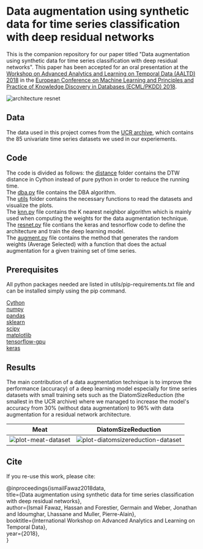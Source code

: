# Data augmentation using synthetic data for time series classification with deep residual networks
This is the companion repository for our paper titled "Data augmentation using synthetic data for time series classification with deep residual networks".
This paper has been accepted for an oral presentation at the [Workshop on Advanced Analytics and Learning on Temporal Data (AALTD) 2018](https://project.inria.fr/aaldt18/) in the [European Conference on Machine Learning and Principles and Practice of Knowledge Discovery in Databases (ECML/PKDD) 2018](http://www.ecmlpkdd2018.org/).

![architecture resnet](https://github.com/hfawaz/aaltd18/blob/master/png/resnet-archi.png)

## Data
The data used in this project comes from the [UCR archive](http://www.cs.ucr.edu/~eamonn/time_series_data/), which contains the 85 univariate time series datasets we used in our experiements. 

## Code
The code is divided as follows: the [distance](https://github.com/hfawaz/aaltd18/tree/master/distances/dtw) folder contains the DTW distance in Cython instead of pure python in order to reduce the running time.  
The [dba.py](https://github.com/hfawaz/aaltd18/blob/master/dba.py) file contains the DBA algorithm.  
The [utils](https://github.com/hfawaz/aaltd18/tree/master/utils) folder contains the necessary functions to read the datasets and visualize the plots.  
The [knn.py](https://github.com/hfawaz/aaltd18/tree/master/knn.py) file contains the K nearest neighbor algorithm which is mainly used when computing the weights for the data augmentation technique.  
The [resnet.py](https://github.com/hfawaz/aaltd18/tree/master/resnet.py) file contians the keras and tesnorflow code to define the architecture and train the deep learning model.  
The [augment.py](https://github.com/hfawaz/aaltd18/tree/master/augment.py) file contains the method that generates the random weights (Average Selected) with a function that does the actual augmentation for a given training set of time series.  

## Prerequisites
All python packages needed are listed in utils/pip-requirements.txt file and can be installed simply using the pip command. 

[Cython](http://cython.org/)  
[numpy](http://www.numpy.org/)  
[pandas](https://pandas.pydata.org/)  
[sklearn](http://scikit-learn.org/stable/)  
[scipy](https://www.scipy.org/)  
[matplotlib](https://matplotlib.org/)  
[tensorflow-gpu](https://www.tensorflow.org/)  
[keras](https://keras.io/)  

## Results
The main contribution of a data augmentation technique is to improve the performance (accuracy) of a deep learning model especially for time series datasets with small training sets such as the DiatomSizeReduction (the smallest in the UCR archive) where we managed to increase the model's accuracy from 30% (without data augmentation) to 96% with data augmentation for a residual network architecture. 

Meat             |  DiatomSizeReduction
:-------------------------:|:-------------------------:
![plot-meat-dataset](https://github.com/hfawaz/aaltd18/blob/master/png/plot-meat.png)  |  ![plot-diatomsizereduction-dataset](https://github.com/hfawaz/aaltd18/blob/master/png/plot-generalization.png)

## Cite

If you re-use this work, please cite:

@inproceedings{ismailFawaz2018data,  
  title={Data augmentation using synthetic data for time series classification with deep residual networks},  
  author={Ismail Fawaz, Hassan and Forestier, Germain and Weber, Jonathan and Idoumghar, Lhassane and Muller, Pierre-Alain},  
  booktitle={International Workshop on Advanced Analytics and Learning on Temporal Data},  
  year={2018},  
}
